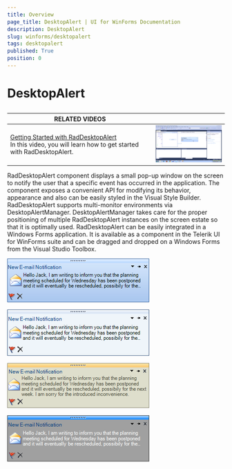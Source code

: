 ```yaml
---
title: Overview
page_title: DesktopAlert | UI for WinForms Documentation
description: DesktopAlert
slug: winforms/desktopalert
tags: desktopalert
published: True
position: 0
---
```


# DesktopAlert
 
## 


| RELATED VIDEOS |  |
| ------ | ------ |
|[Getting Started with RadDesktopAlert](http://tv.telerik.com/watch/winforms/getting-started-with-raddesktopalert)<br>In this video, you will learn how to get started with RadDesktopAlert.|![desktopalert-overview 001](images/desktopalert-overview001.png)|

RadDesktopAlert component displays a small pop-up window on the screen to notify the user that a specific event has occurred in the application. The component exposes a convenient API for modifying its behavior, appearance and also can be easily styled in the Visual Style Builder. RadDesktopAlert supports multi-monitor environments via DesktopAlertManager. DesktopAlertManager takes care for the proper positioning of multiple RadDesktopAlert instances on the screen estate so that it is optimally used. RadDesktopAlert can be easily integrated in a Windows Forms application. It is available as a component in the Telerik UI for WinForms suite and can be dragged and dropped on a Windows Forms from the Visual Studio Toolbox.

![desktopalert-overview 002](images/desktopalert-overview002.png)

![desktopalert-overview 003](images/desktopalert-overview003.png)

![desktopalert-overview 004](images/desktopalert-overview004.png)

![desktopalert-overview 005](images/desktopalert-overview005.png)
